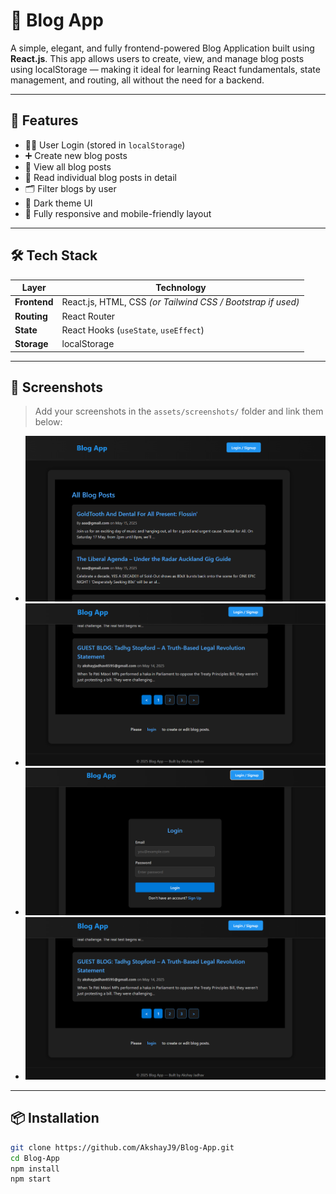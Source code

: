 # 📝 Blog App

A simple, elegant, and fully frontend-powered Blog Application built using **React.js**. This app allows users to create, view, and manage blog posts using localStorage — making it ideal for learning React fundamentals, state management, and routing, all without the need for a backend.

---

## 🚀 Features

- 🧑‍💻 User Login (stored in `localStorage`)
- ➕ Create new blog posts
- 📜 View all blog posts
- 👀 Read individual blog posts in detail
- 🗂 Filter blogs by user
- 🖤 Dark theme UI
- 📱 Fully responsive and mobile-friendly layout

---

## 🛠️ Tech Stack

| Layer        | Technology                      |
|--------------|----------------------------------|
| **Frontend** | React.js, HTML, CSS *(or Tailwind CSS / Bootstrap if used)* |
| **Routing**  | React Router                    |
| **State**    | React Hooks (`useState`, `useEffect`) |
| **Storage**  | localStorage                    |

---

## 📸 Screenshots

> Add your screenshots in the `assets/screenshots/` folder and link them below:

- ![Homepage](src/assets/UI_1.png)
- ![Login/SignUp](src/assets/UI_3.png)
- ![Pagination](src/assets/UI_2.png)
- ![Create Post](src/assets/UI_3.png)

---

## 📦 Installation

```bash
git clone https://github.com/AkshayJ9/Blog-App.git
cd Blog-App
npm install
npm start

